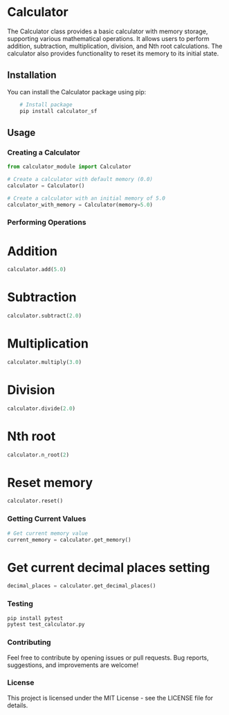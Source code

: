 # Calculator

The Calculator class provides a basic calculator with memory storage, supporting various mathematical operations. It allows users to perform addition, subtraction, multiplication, division, and Nth root calculations. The calculator also provides functionality to reset its memory to its initial state.

## Installation

You can install the Calculator package using pip:
``` bash
    # Install package
    pip install calculator_sf
```

## Usage

### Creating a Calculator

```python
from calculator_module import Calculator

# Create a calculator with default memory (0.0)
calculator = Calculator()

# Create a calculator with an initial memory of 5.0
calculator_with_memory = Calculator(memory=5.0)
```

### Performing Operations
# Addition
```python
calculator.add(5.0)
```
# Subtraction
```python
calculator.subtract(2.0)
```
# Multiplication
```python
calculator.multiply(3.0)
```
# Division
```python
calculator.divide(2.0)
```
# Nth root
```python
calculator.n_root(2)
```

# Reset memory
```python
calculator.reset()
```

### Getting Current Values
```python
# Get current memory value
current_memory = calculator.get_memory()
```

# Get current decimal places setting
```python
decimal_places = calculator.get_decimal_places()
```

### Testing
```python
pip install pytest
pytest test_calculator.py
```

### Contributing
Feel free to contribute by opening issues or pull requests. Bug reports, suggestions, and improvements are welcome!

### License
This project is licensed under the MIT License - see the LICENSE file for details.